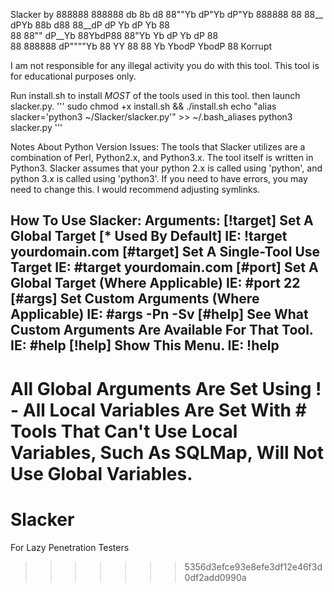 Slacker by
888888 888888    db    8b    d8     88""Yb  dP"Yb   dP"Yb  888888 
  88   88__     dPYb   88b  d88     88__dP dP   Yb dP   Yb   88   
  88   88""    dP__Yb  88YbdP88     88"Yb  Yb   dP Yb   dP   88   
  88   888888 dP""""Yb 88 YY 88     88  Yb  YbodP   YbodP    88 
  Korrupt

I am not responsible for any illegal activity you do with this tool.
This tool is for educational purposes only.



Run install.sh to install *MOST* of the tools used in this tool. 
then launch slacker.py.
'''
sudo chmod +x install.sh && ./install.sh
echo "alias slacker='python3 ~/Slacker/slacker.py'" >> ~/.bash_aliases
python3 slacker.py
'''


Notes About Python Version Issues:
The tools that Slacker utilizes are a combination of Perl, Python2.x, and Python3.x.
The tool itself is written in Python3.
Slacker assumes that your python 2.x is called using 'python', and python 3.x is called using 'python3'.
If you need to have errors, you may need to change this. I would recommend adjusting symlinks.



How To Use Slacker: 
         Arguments: 
 [!target] Set A Global Target [* Used By Default]
                       IE: !target yourdomain.com
 [#target] Set A Single-Tool Use Target
                       IE: #target yourdomain.com
 [#port] Set A Global Target (Where Applicable)
                       IE: #port 22
 [#args] Set Custom Arguments (Where Applicable)
                       IE: #args -Pn -Sv
 [#help] See What Custom Arguments Are Available For That Tool.
                       IE: #help
 [!help] Show This Menu.
                       IE: !help
------------------------------------------------------------------------
All Global Arguments Are Set Using ! - All Local Variables Are Set With #
Tools That Can't Use Local Variables, Such As SQLMap, Will Not Use Global Variables.
=======
# Slacker

For Lazy Penetration Testers
>>>>>>> 5356d3efce93e8efe3df12e46f3d0df2add0990a
